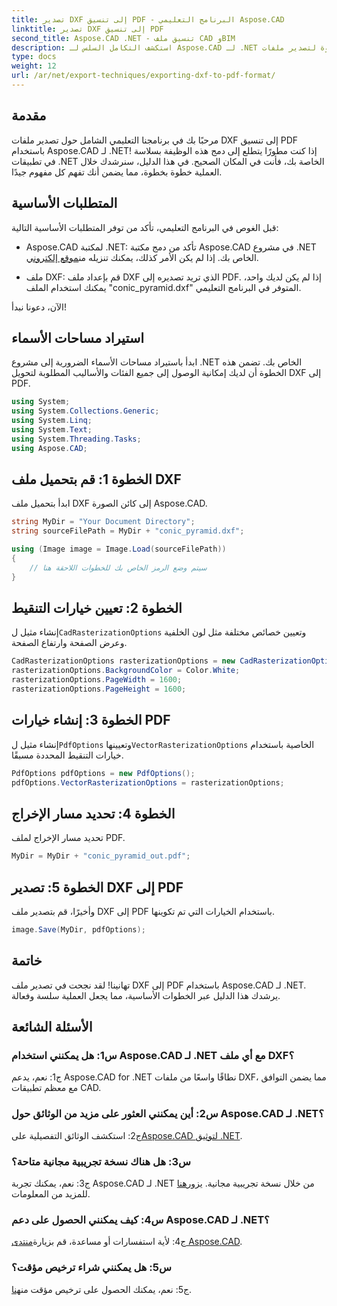 ```yaml
---
title: تصدير DXF إلى تنسيق PDF - البرنامج التعليمي Aspose.CAD
linktitle: تصدير DXF إلى تنسيق PDF
second_title: Aspose.CAD .NET - تنسيق ملف CAD وBIM
description: استكشف التكامل السلس لـ Aspose.CAD لـ .NET في هذا الدليل المفصّل خطوة بخطوة لتصدير ملفات DXF إلى PDF بسهولة.
type: docs
weight: 12
url: /ar/net/export-techniques/exporting-dxf-to-pdf-format/
---
```

## مقدمة

مرحبًا بك في برنامجنا التعليمي الشامل حول تصدير ملفات DXF إلى تنسيق PDF باستخدام Aspose.CAD لـ .NET! إذا كنت مطورًا يتطلع إلى دمج هذه الوظيفة بسلاسة في تطبيقات .NET الخاصة بك، فأنت في المكان الصحيح. في هذا الدليل، سنرشدك خلال العملية خطوة بخطوة، مما يضمن أنك تفهم كل مفهوم جيدًا.

## المتطلبات الأساسية

قبل الغوص في البرنامج التعليمي، تأكد من توفر المتطلبات الأساسية التالية:

-  Aspose.CAD لمكتبة .NET: تأكد من دمج مكتبة Aspose.CAD في مشروع .NET الخاص بك. إذا لم يكن الأمر كذلك، يمكنك تنزيله من[موقع إلكتروني](https://releases.aspose.com/cad/net/).

- ملف DXF: قم بإعداد ملف DXF الذي تريد تصديره إلى PDF. إذا لم يكن لديك واحد، يمكنك استخدام الملف "conic_pyramid.dxf" المتوفر في البرنامج التعليمي.

الآن، دعونا نبدأ!

## استيراد مساحات الأسماء

ابدأ باستيراد مساحات الأسماء الضرورية إلى مشروع .NET الخاص بك. تضمن هذه الخطوة أن لديك إمكانية الوصول إلى جميع الفئات والأساليب المطلوبة لتحويل DXF إلى PDF.

```csharp
using System;
using System.Collections.Generic;
using System.Linq;
using System.Text;
using System.Threading.Tasks;
using Aspose.CAD;
```

## الخطوة 1: قم بتحميل ملف DXF

ابدأ بتحميل ملف DXF إلى كائن الصورة Aspose.CAD.

```csharp
string MyDir = "Your Document Directory";
string sourceFilePath = MyDir + "conic_pyramid.dxf";

using (Image image = Image.Load(sourceFilePath))
{
    // سيتم وضع الرمز الخاص بك للخطوات اللاحقة هنا
}
```

## الخطوة 2: تعيين خيارات التنقيط

 إنشاء مثيل ل`CadRasterizationOptions` وتعيين خصائص مختلفة مثل لون الخلفية وعرض الصفحة وارتفاع الصفحة.

```csharp
CadRasterizationOptions rasterizationOptions = new CadRasterizationOptions();
rasterizationOptions.BackgroundColor = Color.White;
rasterizationOptions.PageWidth = 1600;
rasterizationOptions.PageHeight = 1600;
```

## الخطوة 3: إنشاء خيارات PDF

 إنشاء مثيل ل`PdfOptions` وتعيينها`VectorRasterizationOptions` الخاصية باستخدام خيارات التنقيط المحددة مسبقًا.

```csharp
PdfOptions pdfOptions = new PdfOptions();
pdfOptions.VectorRasterizationOptions = rasterizationOptions;
```

## الخطوة 4: تحديد مسار الإخراج

تحديد مسار الإخراج لملف PDF.

```csharp
MyDir = MyDir + "conic_pyramid_out.pdf";
```

## الخطوة 5: تصدير DXF إلى PDF

وأخيرًا، قم بتصدير ملف DXF إلى PDF باستخدام الخيارات التي تم تكوينها.

```csharp
image.Save(MyDir, pdfOptions);
```

## خاتمة

تهانينا! لقد نجحت في تصدير ملف DXF إلى PDF باستخدام Aspose.CAD لـ .NET. يرشدك هذا الدليل عبر الخطوات الأساسية، مما يجعل العملية سلسة وفعالة.

## الأسئلة الشائعة

### س1: هل يمكنني استخدام Aspose.CAD لـ .NET مع أي ملف DXF؟

ج1: نعم، يدعم Aspose.CAD for .NET نطاقًا واسعًا من ملفات DXF، مما يضمن التوافق مع معظم تطبيقات CAD.

### س2: أين يمكنني العثور على مزيد من الوثائق حول Aspose.CAD لـ .NET؟

 ج2: استكشف الوثائق التفصيلية على[Aspose.CAD لتوثيق .NET](https://reference.aspose.com/cad/net/).

### س3: هل هناك نسخة تجريبية مجانية متاحة؟

 ج3: نعم، يمكنك تجربة Aspose.CAD لـ .NET من خلال نسخة تجريبية مجانية. يزور[هنا](https://releases.aspose.com/) للمزيد من المعلومات.

### س4: كيف يمكنني الحصول على دعم Aspose.CAD لـ .NET؟

ج4: لأية استفسارات أو مساعدة، قم بزيارة[منتدى Aspose.CAD](https://forum.aspose.com/c/cad/19).

### س5: هل يمكنني شراء ترخيص مؤقت؟

 ج5: نعم، يمكنك الحصول على ترخيص مؤقت من[هنا](https://purchase.aspose.com/temporary-license/).